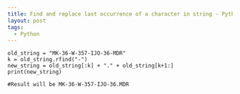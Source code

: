 ```yaml
---
title: Find and replace last occurrence of a character in string - Python
layout: post
tags:
  - Python
---
```


	old_string = "MK-36-W-357-IJO-36-MDR"
	k = old_string.rfind("-")
	new_string = old_string[:k] + "." + old_string[k+1:]
	print(new_string)
	
	#Result will be MK-36-W-357-IJO-36.MDR
